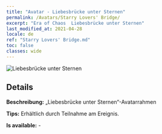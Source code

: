 ```yaml
---
title: "Avatar - Liebesbrücke unter Sternen"
permalink: /Avatars/Starry Lovers' Bridge/
excerpt: "Era of Chaos  Liebesbrücke unter Sternen"
last_modified_at: 2021-04-28
locale: de
ref: "Starry Lovers' Bridge.md"
toc: false
classes: wide
---
```

 ![Liebesbrücke unter Sternen](/images/a/avatarFrame_27.png)

## Details

 **Beschreibung:** „Liebesbrücke unter Sternen“-Avatarrahmen 

 **Tips:** Erhältlich durch Teilnahme am Ereignis. 

 **Is available:**  - 

